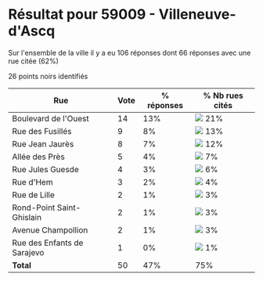 # Résultat pour 59009 - Villeneuve-d'Ascq

Sur l'ensemble de la ville il y a eu 106 réponses dont 66 réponses avec une rue citée (62%)

26 points noirs identifiés

| Rue | Vote | % réponses | % Nb rues cités|
|-----|------|------------|----------------|
| Boulevard de l'Ouest | 14 | 13% | <img src="../../img/bar_21.gif" />&nbsp;21%|
| Rue des Fusillés | 9 | 8% | <img src="../../img/bar_13.gif" />&nbsp;13%|
| Rue Jean Jaurès | 8 | 7% | <img src="../../img/bar_12.gif" />&nbsp;12%|
| Allée des Près | 5 | 4% | <img src="../../img/bar_7.gif" />&nbsp;7%|
| Rue Jules Guesde | 4 | 3% | <img src="../../img/bar_6.gif" />&nbsp;6%|
| Rue d'Hem | 3 | 2% | <img src="../../img/bar_4.gif" />&nbsp;4%|
| Rue de Lille | 2 | 1% | <img src="../../img/bar_3.gif" />&nbsp;3%|
| Rond-Point Saint-Ghislain | 2 | 1% | <img src="../../img/bar_3.gif" />&nbsp;3%|
| Avenue Champollion | 2 | 1% | <img src="../../img/bar_3.gif" />&nbsp;3%|
| Rue des Enfants de Sarajevo | 1 | 0% | <img src="../../img/bar_1.gif" />&nbsp;1%|
| **Total** | 50 | 47% | 75%|
